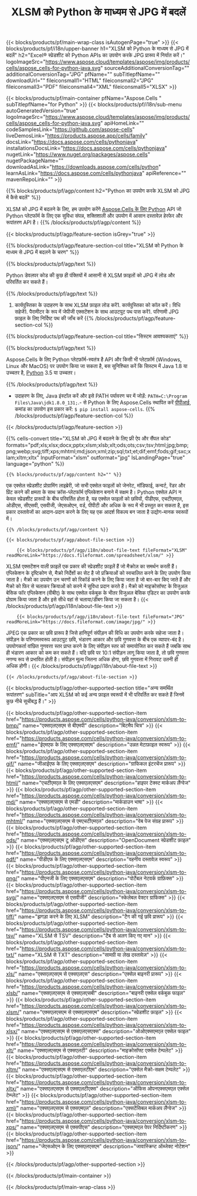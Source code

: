 ﻿---
title: XLSM को Python के माध्यम से JPG में बदलें
url: /hi/python-java/conversion/xlsm-to-jpg/
description: xlsm से jpg Python रूपांतरण के लिए नमूना कोड। Python एप्लिकेशन के भीतर jpg रूपांतरण में बैच xlsm फ़ाइलों के लिए API उदाहरण कोड का उपयोग करें।
---
{{< blocks/products/pf/main-wrap-class isAutogenPage="true" >}}
{{< blocks/products/pf/i18n/upper-banner h1="XLSM को Python के माध्यम से JPG में बदलें" h2="Excel® स्प्रेडशीट को Python APIs का उपयोग करके JPG प्रारूप में निर्यात करें।" logoImageSrc="https://www.aspose.cloud/templates/aspose/img/products/cells/aspose_cells-for-python-java.svg" sourceAdditionalConversionTag="" additionalConversionTag="JPG" pfName="" subTitlepfName="" downloadUrl="" fileiconsmall1="HTML" fileiconsmall2="JPG" fileiconsmall3="PDF" fileiconsmall4="XML" fileiconsmall5="XLSX" >}}

{{< blocks/products/pf/main-container pfName="Aspose.Cells " subTitlepfName="for Python" >}}
{{< blocks/products/pf/i18n/sub-menu autoGeneratedVersion="true" logoImageSrc="https://www.aspose.cloud/templates/aspose/img/products/cells/aspose_cells-for-python-java.svg" apiHomeLink="" codeSamplesLink="https://github.com/aspose-cells" liveDemosLink="https://products.aspose.app/cells/family" docsLink="https://docs.aspose.com/cells/pythonjava" installationsDocsLink="https://docs.aspose.com/cells/pythonjava" nugetLink="https://www.nuget.org/packages/aspose.cells" nugetPackageName="" downloadAsLink="https://downloads.aspose.com/cells/python" learnAsLink="https://docs.aspose.com/cells/pythonjava" apiReference="" mavenRepoLink="" >}}

{{% blocks/products/pf/agp/content h2="Python का उपयोग करके XLSM को JPG में कैसे बदलें" %}}

 XLSM को JPG में बदलने के लिए, हम उपयोग करेंगे
 [Aspose.Cells के लिए Python](https://pypi.org/project/aspose-cells) 
 API जो Python प्लेटफॉर्म के लिए एक सुविधा संपन्न, शक्तिशाली और उपयोग में आसान दस्तावेज़ हेरफेर और रूपांतरण API है। 
{{% /blocks/products/pf/agp/content %}}

{{< blocks/products/pf/agp/feature-section isGrey="true" >}}

{{% blocks/products/pf/agp/feature-section-col title="XLSM को Python के माध्यम से JPG में बदलने के चरण" %}}

{{% blocks/products/pf/agp/text %}}

 Python डेवलपर कोड की कुछ ही पंक्तियों में आसानी से XLSM फ़ाइलों को JPG में लोड और परिवर्तित कर सकते हैं।

{{% /blocks/products/pf/agp/text %}}

1. कार्यपुस्तिका के उदाहरण के साथ XLSM फ़ाइल लोड करें1. कार्यपुस्तिका को कॉल करें। विधि सहेजें1. पैरामीटर के रूप में जेपीजी एक्सटेंशन के साथ आउटपुट पथ पास करें1. परिणामी JPG फ़ाइल के लिए निर्दिष्ट पथ की जाँच करें
{{% /blocks/products/pf/agp/feature-section-col %}}

{{% blocks/products/pf/agp/feature-section-col title="सिस्टम आवश्यकताएं" %}}

{{% blocks/products/pf/agp/text %}}

 Aspose.Cells के लिए Python प्लेटफ़ॉर्म-स्वतंत्र है API और किसी भी प्लेटफ़ॉर्म (Windows, Linux और MacOS) पर उपयोग किया जा सकता है, बस सुनिश्चित करें कि सिस्टम में Java 1.8 या उच्चतर है, [Python](https://www.python.org/downloads/) 3.5 या उच्चतर। 
 
{{% /blocks/products/pf/agp/text %}}

- उदाहरण के लिए, Java इंस्टॉल करें और इसे PATH पर्यावरण चर में जोड़ें: <code>PATH=C:\Program Files\Java\jdk1.8.0_131;</code>.- से Python के लिए Aspose.Cells स्थापित करें <a href="https://pypi.org/project/aspose-cells/">पीपीआई</a>, कमांड का उपयोग इस प्रकार करें: <code>$ pip install aspose-cells</code>.
{{% /blocks/products/pf/agp/feature-section-col %}}

{{< /blocks/products/pf/agp/feature-section >}}

{{% cells-convert title="XLSM को JPG में बदलने के लिए फ्री ऐप और सैंपल कोड" formats="pdf;xls;xlsx;docx;pptx;xlsm;xlsb;xlt;ods;ots;csv;tsv;html;jpg;bmp;png;webp;svg;tiff;xps;mhtml;md;json;xml;zip;sql;txt;et;dif;emf;fods;gif;sxc;xlam;xltm;xltx" InputFormat="xlsm" outformat="jpg" IsLandingPage="true" language="python" %}}
 
<!-- aboutfile Starts -->

    {{% blocks/products/pf/agp/content h2="" %}}

 एक एक्सेल स्प्रेडशीट प्रोग्रामिंग लाइब्रेरी, जो सभी एक्सेल फाइलों को जेनरेट, मॉडिफाई, कन्वर्ट, रेंडर और प्रिंट करने की क्षमता के साथ क्रॉस-प्लेटफॉर्म एप्लिकेशन बनाने में सक्षम है। Python एक्सेल API न केवल स्प्रेडशीट प्रारूपों के बीच परिवर्तित होता है, यह एक्सेल फाइलों को छवियों, पीडीएफ, एचटीएमएल, ओडीएस, सीएसवी, एसवीजी, जेएसओएन, वर्ड, पीपीटी और अधिक के रूप में भी प्रस्तुत कर सकता है, इस प्रकार दस्तावेजों का आदान-प्रदान करने के लिए यह एक आदर्श विकल्प बन जाता है उद्योग-मानक स्वरूपों में।

    {{% /blocks/products/pf/agp/content %}}

    {{< blocks/products/pf/agp/about-file-section >}}

        {{< blocks/products/pf/agp/i18n/about-file-text fileFormat="XLSM" readMoreLink="https://docs.fileformat.com/spreadsheet/xlsm/" >}}
XLSM एक्सटेंशन वाली फ़ाइलें एक प्रकार की स्प्रेडशीट फ़ाइलें हैं जो मैक्रोज़ का समर्थन करती हैं। एप्लिकेशन के दृष्टिकोण से, मैक्रो निर्देशों का सेट है जो प्रक्रियाओं को स्वचालित करने के लिए उपयोग किया जाता है। मैक्रो का उपयोग उन चरणों को रिकॉर्ड करने के लिए किया जाता है जो बार-बार किए जाते हैं और मैक्रो को फिर से चलाकर क्रियाओं को करने में सुविधा प्रदान करते हैं। मैक्रो को माइक्रोसॉफ्ट के विजुअल बेसिक फॉर एप्लिकेशन (वीबीए) के साथ एक्सेल वर्कबुक के भीतर विजुअल बेसिक एडिटर का उपयोग करके प्रोग्राम किया जाता है और इसे सीधे वहां से चलाया/डीबग किया जा सकता है।
        {{< /blocks/products/pf/agp/i18n/about-file-text >}}

        {{< blocks/products/pf/agp/i18n/about-file-text fileFormat="JPG" readMoreLink="https://docs.fileformat.com/image/jpg/" >}}
JPEG एक प्रकार का छवि प्रारूप है जिसे हानिपूर्ण संपीड़न की विधि का उपयोग करके सहेजा जाता है। संपीड़न के परिणामस्वरूप आउटपुट छवि, भंडारण आकार और छवि गुणवत्ता के बीच एक व्यापार-बंद है। उपयोगकर्ता वांछित गुणवत्ता स्तर प्राप्त करने के लिए संपीड़न स्तर को समायोजित कर सकते हैं जबकि साथ ही भंडारण आकार को कम कर सकते हैं। यदि छवि पर 10:1 संपीड़न लागू किया जाता है, तो छवि गुणवत्ता नगण्य रूप से प्रभावित होती है। संपीड़न मूल्य जितना अधिक होगा, छवि गुणवत्ता में गिरावट उतनी ही अधिक होगी।
        {{< /blocks/products/pf/agp/i18n/about-file-text >}}

    {{< /blocks/products/pf/agp/about-file-section >}}

<!-- aboutfile Ends -->

{{< blocks/products/pf/agp/other-supported-section title="अन्य समर्थित रूपांतरण" subTitle="आप XLSM को कई अन्य फ़ाइल स्वरूपों में भी परिवर्तित कर सकते हैं जिनमें कुछ नीचे सूचीबद्ध हैं।" >}}

{{< blocks/products/pf/agp/other-supported-section-item href="https://products.aspose.com/cells/python-java/conversion/xlsm-to-bmp/" name="एक्सएलएसएम से बीएमपी" description="बिटमैप चित्र" >}}
{{< blocks/products/pf/agp/other-supported-section-item href="https://products.aspose.com/cells/python-java/conversion/xlsm-to-emf/" name="ईएमएफ के लिए एक्सएलएसएम" description="उन्नत मेटाफ़ाइल स्वरूप" >}}
{{< blocks/products/pf/agp/other-supported-section-item href="https://products.aspose.com/cells/python-java/conversion/xlsm-to-gif/" name="जीआईएफ के लिए एक्सएलएसएम" description="ग्राफिकल इंटरचेंज प्रारूप" >}}
{{< blocks/products/pf/agp/other-supported-section-item href="https://products.aspose.com/cells/python-java/conversion/xlsm-to-html/" name="एचटीएमएल के लिए एक्सएलएसएम" description="हाइपर टेक्स्ट मार्कअप लैंग्वेज" >}}
{{< blocks/products/pf/agp/other-supported-section-item href="https://products.aspose.com/cells/python-java/conversion/xlsm-to-md/" name="एक्सएलएसएम से एमडी" description="मार्कडाउन भाषा" >}}
{{< blocks/products/pf/agp/other-supported-section-item href="https://products.aspose.com/cells/python-java/conversion/xlsm-to-mhtml/" name="एक्सएलएसएम से एमएचटीएमएल" description="वेब पेज संग्रह प्रारूप" >}}
{{< blocks/products/pf/agp/other-supported-section-item href="https://products.aspose.com/cells/python-java/conversion/xlsm-to-ods/" name="एक्सएलएसएम टू ओडीएस" description="OpenDocument स्प्रेडशीट फ़ाइल" >}}
{{< blocks/products/pf/agp/other-supported-section-item href="https://products.aspose.com/cells/python-java/conversion/xlsm-to-pdf/" name="पीडीएफ के लिए एक्सएलएसएम" description="वहनीय दस्तावेज़ स्वरूप" >}}
{{< blocks/products/pf/agp/other-supported-section-item href="https://products.aspose.com/cells/python-java/conversion/xlsm-to-png/" name="पीएनजी के लिए एक्सएलएसएम" description="पोर्टेबल नेटवर्क ग्राफ़िक्स" >}}
{{< blocks/products/pf/agp/other-supported-section-item href="https://products.aspose.com/cells/python-java/conversion/xlsm-to-svg/" name="एक्सएलएसएम से एसवीजी" description="स्केलेबल वेक्टर ग्राफिक्स" >}}
{{< blocks/products/pf/agp/other-supported-section-item href="https://products.aspose.com/cells/python-java/conversion/xlsm-to-tiff/" name="झगड़ा करने के लिए XLSM" description="टैग की गई छवि प्रारूप" >}}
{{< blocks/products/pf/agp/other-supported-section-item href="https://products.aspose.com/cells/python-java/conversion/xlsm-to-tsv/" name="XLSM से TSV" description="टैब से अलग किए गए मान" >}}
{{< blocks/products/pf/agp/other-supported-section-item href="https://products.aspose.com/cells/python-java/conversion/xlsm-to-txt/" name="XLSM से TXT" description="सामग्री या लेख दस्तावेज़" >}}
{{< blocks/products/pf/agp/other-supported-section-item href="https://products.aspose.com/cells/python-java/conversion/xlsm-to-xls/" name="एक्सएलएसएम से एक्सएलएस" description="एक्सेल बाइनरी प्रारूप" >}}
{{< blocks/products/pf/agp/other-supported-section-item href="https://products.aspose.com/cells/python-java/conversion/xlsm-to-xlsb/" name="एक्सएलएसएम से एक्सएलएसबी" description="बाइनरी एक्सेल वर्कबुक फाइल" >}}
{{< blocks/products/pf/agp/other-supported-section-item href="https://products.aspose.com/cells/python-java/conversion/xlsm-to-xlsm/" name="एक्सएलएसएम से एक्सएलएसएम" description="स्प्रेडशीट फ़ाइल" >}}
{{< blocks/products/pf/agp/other-supported-section-item href="https://products.aspose.com/cells/python-java/conversion/xlsm-to-xlsx/" name="एक्सएलएसएम से एक्सएलएसएक्स" description="ओओएक्सएमएल एक्सेल फाइल" >}}
{{< blocks/products/pf/agp/other-supported-section-item href="https://products.aspose.com/cells/python-java/conversion/xlsm-to-xlt/" name="एक्सएलएसएम से एक्सएलटी" description="माइक्रोसॉफ्ट एक्सेल टेम्पलेट" >}}
{{< blocks/products/pf/agp/other-supported-section-item href="https://products.aspose.com/cells/python-java/conversion/xlsm-to-xltm/" name="एक्सएलएसएम से एक्सएलटीएम" description="एक्सेल मैक्रो-सक्षम टेम्पलेट" >}}
{{< blocks/products/pf/agp/other-supported-section-item href="https://products.aspose.com/cells/python-java/conversion/xlsm-to-xltx/" name="एक्सएलएसएम से एक्सएलटीएक्स" description="ऑफिस ओपनएक्सएमएल एक्सेल टेम्प्लेट" >}}
{{< blocks/products/pf/agp/other-supported-section-item href="https://products.aspose.com/cells/python-java/conversion/xlsm-to-xml/" name="एक्सएलएसएम से एक्सएमएल" description="एक्सटेंसिबल मार्कअप लैंग्वेज" >}}
{{< blocks/products/pf/agp/other-supported-section-item href="https://products.aspose.com/cells/python-java/conversion/xlsm-to-xps/" name="एक्सएलएसएम से एक्सपीएस" description="एक्सएमएल पेपर निर्दिष्टीकरण" >}}
{{< blocks/products/pf/agp/other-supported-section-item href="https://products.aspose.com/cells/python-java/conversion/xlsm-to-json/" name="जेएसओएन के लिए एक्सएलएसएम" description="जावास्क्रिप्ट ऑब्जेक्ट नोटेशन" >}}

{{< /blocks/products/pf/agp/other-supported-section >}}

{{< /blocks/products/pf/main-container >}}
    
{{< /blocks/products/pf/main-wrap-class >}}
